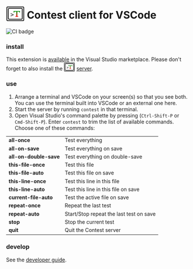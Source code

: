 # <img src="https://raw.githubusercontent.com/contest-framework/vscode/refs/heads/main/icons/300.png" width="50" height="41" valign="bottom"> Contest client for VSCode

![CI badge](https://github.com/contest-framework/vscode/actions/workflows/main.yml/badge.svg)

### install

This extension is
[available](https://marketplace.visualstudio.com/items?itemName=kevgo.contest-vscode)
in the Visual Studio marketplace. Please don't forget to also install the
<img src="icons/300.png" width="30" height="25" valign="bottom">
[server](https://github.com/contest/server).

### use

1. Arrange a terminal and VSCode on your screen(s) so that you see both. You can
   use the terminal built into VSCode or an external one here.
2. Start the server by running `contest` in that terminal.
3. Open Visual Studio's command palette by pressing (`Ctrl-Shift-P` or
   `Cmd-Shift-P`). Enter `contest` to trim the list of available commands.
   Choose one of these commands:

<table type="commands">
  <tr>
    <td><b>all-once</b></td>
    <td>Test everything</td>
  </tr>
  <tr>
    <td><b>all-on-save</b></td>
    <td>Test everything on save</td>
  </tr>
  <tr>
    <td><b>all-on-double-save</b></td>
    <td>Test everything on double-save</td>
  </tr>
  <tr>
    <td><b>this-file-once</b></td>
    <td>Test this file</td>
  </tr>
  <tr>
    <td><b>this-file-auto</b></td>
    <td>Test this file on save</td>
  </tr>
  <tr>
    <td><b>this-line-once</b></td>
    <td>Test this line in this file</td>
  </tr>
  <tr>
    <td><b>this-line-auto</b></td>
    <td>Test this line in this file on save</td>
  </tr>
  <tr>
    <td><b>current-file-auto</b></td>
    <td>Test the active file on save</td>
  </tr>
  <tr>
    <td><b>repeat-once</b></td>
    <td>Repeat the last test</td>
  </tr>
  <tr>
    <td><b>repeat-auto</b></td>
    <td>Start/Stop repeat the last test on save</td>
  </tr>
  <tr>
    <td><b>stop</b></td>
    <td>Stop the current test</td>
  </tr>
  <tr>
    <td><b>quit</b></td>
    <td>Quit the Contest server</td>
  </tr>
</table>

### develop

See the [developer guide](DEVELOPMENT.md).
